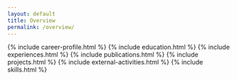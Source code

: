 ```yaml
---
layout: default
title: Overview
permalink: /overview/
---
```


{% include career-profile.html %}
{% include education.html %}
{% include experiences.html %}
{% include publications.html %}
{% include projects.html %}
{% include external-activities.html %}
{% include skills.html %}
